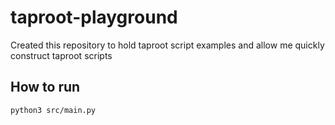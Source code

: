 # taproot-playground
Created this repository to hold taproot script examples and allow me quickly construct taproot scripts

## How to run
`python3 src/main.py`
